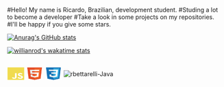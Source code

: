  #Hello! My name is Ricardo, Brazilian, development student.
 #Studing a lot to become a developer
 #Take a look in some projects on my repositories. 
 #I'll be happy if you give some stars.


[![Anurag's GitHub stats](https://github-readme-stats.vercel.app/api?username=rbettarelli&show_icons=true&theme=dark)](https://github.com/anuraghazra/github-readme-stats)

[![willianrod's wakatime stats](https://github-readme-stats.vercel.app/api/wakatime?username=rbettarelli&show_icons=true&theme=dark)](https://github.com/anuraghazra/github-readme-stats)

<div style="display: inline_block"><br>
  <img align="center" alt="rbettarelli-Js" height="30" width="40" src="https://raw.githubusercontent.com/devicons/devicon/master/icons/javascript/javascript-plain.svg">
  <img align="center" alt="rbettarelli-Ts" height="30" width="40" src="https://raw.githubusercontent.com/devicons/devicon/master/icons/html5/html5-original.svg">
  <img align="center" alt="rbettarelli-CSS" height="30" width="40" src="https://raw.githubusercontent.com/devicons/devicon/master/icons/css3/css3-original.svg">
  <img align="center" alt="rbettarelli-Java" height="30" width="40" src="https://cdn.jsdelivr.net/gh/devicons/devicon/icons/java/java-original.svg">

</div>




